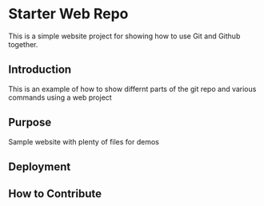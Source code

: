 # Starter Web Repo
This is a simple website project for 
showing how to use Git and Github together. 

## Introduction
This is an example of how to show differnt parts 
of the git repo and various commands 
using a web project

## Purpose

Sample website with plenty of files for demos

## Deployment


## How to Contribute